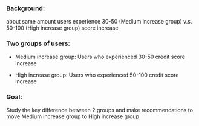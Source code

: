 ### Background: 
about same amount users experience 30-50 (Medium increase group) v.s. 50-100 (High increase group) score increase

### Two groups of users:

- Medium increase group: Users who experienced 30-50 credit score increase

- High increase group: Users who experienced 50-100 credit score increase


### Goal:
Study the key difference between 2 groups and make recommendations to move Medium increase group to High increase group
